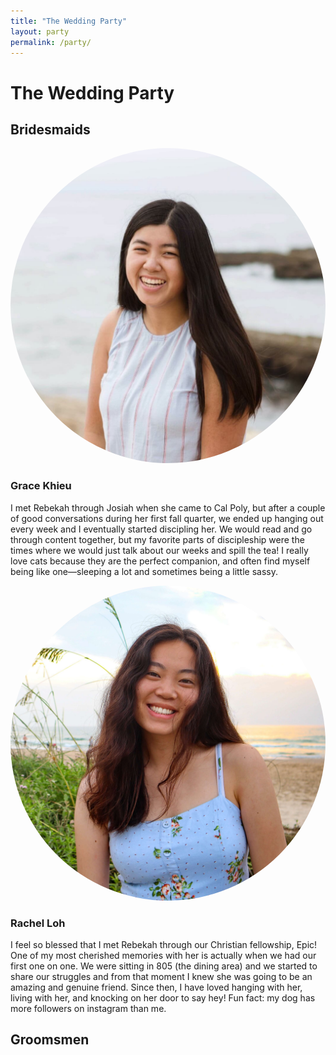 ```yaml
---
title: "The Wedding Party"
layout: party
permalink: /party/
---
```


# The Wedding Party

## Bridesmaids

<div class="img-flex-container">
    <img class="img-flex" style="border-radius: 50%" src="../assets/images/grace.jfif" alt="Grace Khieu">
    <div style="flex: 3; min-width: 250px">
        <h3>Grace Khieu</h3>
        <p>I met Rebekah through Josiah when she came to Cal Poly, but after a couple of good conversations during her first fall quarter, we ended up hanging out every week and I eventually started discipling her. We would read and go through content together, but my favorite parts of discipleship were the times where we would just talk about our weeks and spill the tea! I really love cats because they are the perfect companion, and often find myself being like one—sleeping a lot and sometimes being a little sassy.</p>
    </div>
</div>

<div class="img-flex-container">
    <img class="img-flex" style="border-radius: 50%" src="../assets/images/rachel.jpg" alt="Rachel Loh">
    <div style="flex: 3; min-width: 250px">
        <h3>Rachel Loh</h3>
        <p>I feel so blessed that I met Rebekah through our Christian fellowship, Epic!  One of my most cherished memories with her is actually when we had our first one on one.  We were sitting in 805 (the dining area) and we started to share our struggles and from that moment I knew she was going to be an amazing and genuine friend.  Since then, I have loved hanging with her, living with her, and knocking on her door to say hey!  Fun fact: my dog has more followers on instagram than me.
        </p>
    </div>
</div>

## Groomsmen

